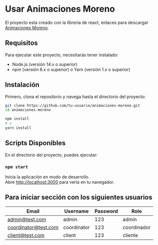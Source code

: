 # Usar Animaciones Moreno

El proyecto esta creado con la librería de react, enlaces para descargar [Animaciones Moreno](https://github.com/jorneycr/animaciones-moreno).


## Requisitos

Para ejecutar este proyecto, necesitarás tener instalado:

- Node.js (versión 14.x o superior)
- npm (versión 6.x o superior) o Yarn (versión 1.x o superior)


## Instalación

Primero, clona el repositorio y navega hasta el directorio del proyecto:

```bash
git clone https://github.com/tu-usuario/animaciones-moreno.git
cd animaciones-moreno

npm install
# o
yarn install
```

## Scripts Disponibles

En el directorio del proyecto, puedes ejecutar:

### `npm start`

Inicia la aplicación en modo de desarrollo.  
Abre [http://localhost:3000](http://localhost:3000) para verla en tu navegador.


## Para iniciar sección con los siguientes usuarios


| Email                | Username      | Password | Role        |
|----------------------|---------------|----------|-------------|
| admin@test.com       | admin         | 123      | admin       |
| coordinator@test.com | coordinator   | 123      | coordinador |
| client@test.com      | client        | 123      | cliente     |


